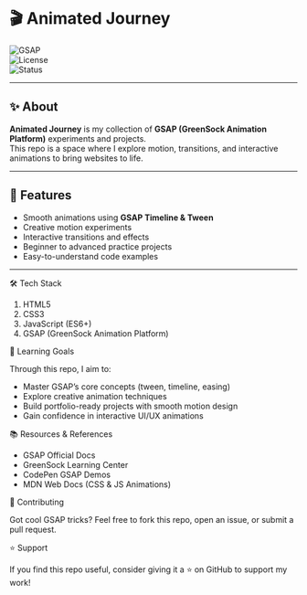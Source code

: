 # 🎬 Animated Journey  

![GSAP](https://img.shields.io/badge/GSAP-Animation-brightgreen?style=for-the-badge&logo=greensock)  
![License](https://img.shields.io/badge/License-MIT-blue?style=for-the-badge)  
![Status](https://img.shields.io/badge/Status-Active-success?style=for-the-badge)  

---

## ✨ About  
**Animated Journey** is my collection of **GSAP (GreenSock Animation Platform)** experiments and projects.  
This repo is a space where I explore motion, transitions, and interactive animations to bring websites to life.  

---

## 🚀 Features  
- Smooth animations using **GSAP Timeline & Tween**  
- Creative motion experiments  
- Interactive transitions and effects  
- Beginner to advanced practice projects  
- Easy-to-understand code examples  

---

🛠️ Tech Stack

1) HTML5
2) CSS3
3) JavaScript (ES6+)
4) GSAP (GreenSock Animation Platform)

📖 Learning Goals

Through this repo, I aim to:

- Master GSAP’s core concepts (tween, timeline, easing)
- Explore creative animation techniques
- Build portfolio-ready projects with smooth motion design
- Gain confidence in interactive UI/UX animations

📚 Resources & References

- GSAP Official Docs
- GreenSock Learning Center
- CodePen GSAP Demos
- MDN Web Docs (CSS & JS Animations)

🤝 Contributing

Got cool GSAP tricks? Feel free to fork this repo, open an issue, or submit a pull request.

⭐ Support

If you find this repo useful, consider giving it a ⭐ on GitHub to support my work!
